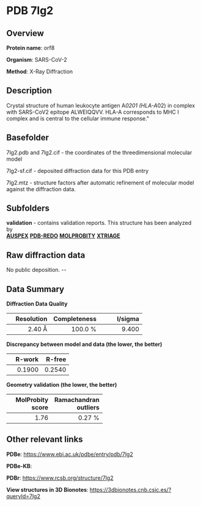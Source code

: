 # PDB 7lg2

## Overview

**Protein name**: orf8

**Organism**: SARS-CoV-2

**Method**: X-Ray Diffraction

## Description

Crystal structure of human leukocyte antigen A*0201 (HLA-A*02) in complex with SARS-CoV2 epitope ALWEIQQVV. HLA-A corresponds to MHC I complex and is central to the cellular immune response." 

## Basefolder

7lg2.pdb and 7lg2.cif - the coordinates of the threedimensional molecular model

7lg2-sf.cif - deposited diffraction data for this PDB entry

7lg2.mtz - structure factors after automatic refinement of molecular model against the diffraction data.

## Subfolders





**validation** - contains validation reports. This structure has been analyzed by <br>[**AUSPEX**](https://github.com/thorn-lab/coronavirus_structural_task_force/tree/master/pdb/orf8/SARS-CoV-2/7lg2/validation/auspex) [**PDB-REDO**](https://github.com/thorn-lab/coronavirus_structural_task_force/tree/master/pdb/orf8/SARS-CoV-2/7lg2/validation/pdb-redo) [**MOLPROBITY**](https://github.com/thorn-lab/coronavirus_structural_task_force/tree/master/pdb/orf8/SARS-CoV-2/7lg2/validation/molprobity) [**XTRIAGE**](https://github.com/thorn-lab/coronavirus_structural_task_force/blob/master/pdb/orf8/SARS-CoV-2/7lg2/validation/Xtriage_output.log)  



## Raw diffraction data

No public deposition. --<br> 

## Data Summary
**Diffraction Data Quality**

|   | Resolution | Completeness| I/sigma |
|---|-------------:|----------------:|--------------:|
|   |2.40 Å|100.0 %|<img width=50/>9.400|

**Discrepancy between model and data (the lower, the better)**

|   | **R-work**| **R-free**   
|---|-------------:|----------------:|           
||  0.1900|  0.2540|

**Geometry validation (the lower, the better)**

|   |**MolProbity<br>score**| **Ramachandran<br>outliers** 
|---|-------------:|----------------:|
||  1.76|  0.27 %|

 

 



## Other relevant links 
**PDBe**:  https://www.ebi.ac.uk/pdbe/entry/pdb/7lg2

**PDBe-KB**:  
 
**PDBr**: https://www.rcsb.org/structure/7lg2 

**View structures in 3D Bionotes**: https://3dbionotes.cnb.csic.es/?queryId=7lg2

